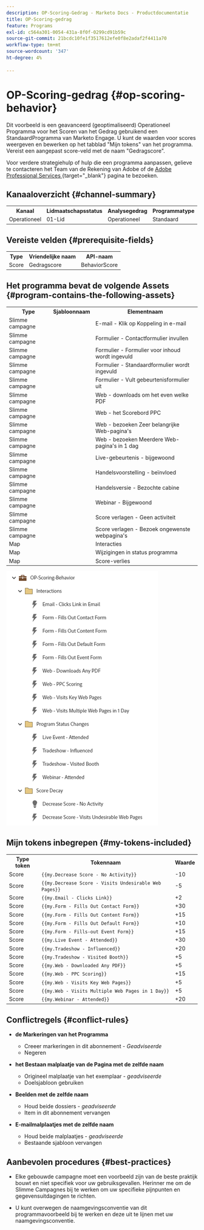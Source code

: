 ```yaml
---
description: OP-Scoring-Gedrag - Marketo Docs - Productdocumentatie
title: OP-Scoring-gedrag
feature: Programs
exl-id: c564a301-0054-431a-8f0f-0299cd91b59c
source-git-commit: 21bcdc10fe1f3517612efe0f8e2adaf2f4411a70
workflow-type: tm+mt
source-wordcount: '347'
ht-degree: 4%

---
```


# OP-Scoring-gedrag {#op-scoring-behavior}

Dit voorbeeld is een geavanceerd (geoptimaliseerd) Operationeel Programma voor het Scoren van het Gedrag gebruikend een StandaardProgramma van Marketo Engage. U kunt de waarden voor scores weergeven en bewerken op het tabblad &quot;Mijn tokens&quot; van het programma. Vereist een aangepast score-veld met de naam &quot;Gedragscore&quot;.

Voor verdere strategiehulp of hulp die een programma aanpassen, gelieve te contacteren het Team van de Rekening van Adobe of de [ Adobe Professional Services ](https://business.adobe.com/customers/consulting-services/main.html){target="_blank"} pagina te bezoeken.

## Kanaaloverzicht {#channel-summary}

<table style="table-layout:auto">
 <tbody>
  <tr>
   <th>Kanaal</th>
   <th>Lidmaatschapsstatus</th>
   <th>Analysegedrag</th>
   <th>Programmatype</th>
  </tr>
  <tr>
   <td>Operationeel</td>
   <td>01-Lid</td>
   <td>Operationeel</td>
   <td>Standaard</td>
  </tr>
 </tbody>
</table>

## Vereiste velden {#prerequisite-fields}

<table style="table-layout:auto">
 <tbody>
  <tr>
   <th>Type</th>
   <th>Vriendelijke naam</th>
   <th>API-naam</th>
  </tr>
  <tr>
   <td>Score</td>
   <td>Gedragscore</td>
   <td>BehaviorScore</td>
  </tr>
 </tbody>
</table>

## Het programma bevat de volgende Assets {#program-contains-the-following-assets}

<table style="table-layout:auto">
 <tbody>
  <tr>
   <th>Type</th>
   <th>Sjabloonnaam</th>
   <th>Elementnaam</th>
  </tr>
  <tr>
   <td>Slimme campagne</td>
   <td> </td>
   <td>E-mail - Klik op Koppeling in e-mail</td>
  </tr>
  <tr>
   <td>Slimme campagne</td>
   <td> </td>
   <td>Formulier - Contactformulier invullen</td>
  </tr>
  <tr>
   <td>Slimme campagne</td>
   <td> </td>
   <td>Formulier - Formulier voor inhoud wordt ingevuld</td>
  </tr>
  <tr>
   <td>Slimme campagne</td>
   <td> </td>
   <td>Formulier - Standaardformulier wordt ingevuld</td>
  </tr>
  <tr>
   <td>Slimme campagne</td>
   <td> </td>
   <td>Formulier - Vult gebeurtenisformulier uit</td>
  </tr>
  <tr>
   <td>Slimme campagne</td>
   <td> </td>
   <td>Web - downloads om het even welke PDF</td>
  </tr>
  <tr>
   <td>Slimme campagne</td>
   <td> </td>
   <td>Web - het Scorebord PPC</td>
  </tr>
  <tr>
   <td>Slimme campagne</td>
   <td> </td>
   <td>Web - bezoeken Zeer belangrijke Web-pagina's</td>
  </tr>
  <tr>
   <td>Slimme campagne</td>
   <td> </td>
   <td>Web - bezoeken Meerdere Web-pagina's in 1 dag</td>
  </tr>
  <tr>
   <td>Slimme campagne</td>
   <td> </td>
   <td>Live-gebeurtenis - bijgewoond</td>
  </tr>
  <tr>
   <td>Slimme campagne</td>
   <td> </td>
   <td>Handelsvoorstelling - beïnvloed</td>
  </tr>
  <tr>
   <td>Slimme campagne</td>
   <td> </td>
   <td>Handelsversie - Bezochte cabine</td>
  </tr>
  <tr>
   <td>Slimme campagne</td>
   <td> </td>
   <td>Webinar - Bijgewoond</td>
  </tr>
  <tr>
   <td>Slimme campagne</td>
   <td> </td>
   <td>Score verlagen - Geen activiteit</td>
  </tr>
  <tr>
   <td>Slimme campagne</td>
   <td> </td>
   <td>Score verlagen - Bezoek ongewenste webpagina's</td>
  </tr>
  <tr>
   <td>Map</td>
   <td> </td>
   <td>Interacties</td>
  </tr>
  <tr>
   <td>Map</td>
   <td> </td>
   <td>Wijzigingen in status programma</td>
  </tr>
  <tr>
   <td>Map</td>
   <td> </td>
   <td>Score-verlies</td>
  </tr>
 </tbody>
</table>

![](assets/op-scoring-behavior-1.png)

## Mijn tokens inbegrepen {#my-tokens-included}

<table style="table-layout:auto">
 <tbody>
  <tr>
   <th>Type token</th>
   <th>Tokennaam</th>
   <th>Waarde</th>
  </tr>
  <tr>
   <td>Score</td>
   <td><code>{{my.Decrease Score - No Activity}}</code></td>
   <td>-10</td>
  </tr>
  <tr>
   <td>Score</td>
   <td><code>{{my.Decrease Score - Visits Undesirable Web Pages}}</code></td>
   <td>-5</td>
  </tr>
  <tr>
   <td>Score</td>
   <td><code>{{my.Email - Clicks Link}}</code></td>
   <td>+2</td>
  </tr>
   <tr>
   <td>Score</td>
   <td><code>{{my.Form - Fills Out Contact Form}}</code></td>
   <td>+30</td>
  </tr>
  <tr>
   <td>Score</td>
   <td><code>{{my.Form - Fills Out Content Form}}</code></td>
   <td>+15</td>
  </tr>
  <tr>
   <td>Score</td>
   <td><code>{{my.Form - Fills Out Default Form}}</code></td>
   <td>+10</td>
  </tr>
   <tr>
   <td>Score</td>
   <td><code>{{my.Form - Fills-out Event Form}}</code></td>
   <td>+15</td>
  </tr>
  <tr>
   <td>Score</td>
   <td><code>{{my.Live Event - Attended}}</code></td>
   <td>+30</td>
  </tr>
   <tr>
   <td>Score</td>
   <td><code>{{my.Tradeshow - Influenced}}</code></td>
   <td>+20</td>
  </tr>
  <tr>
   <td>Score</td>
   <td><code>{{my.Tradeshow - Visited Booth}}</code></td>
   <td>+5</td>
  </tr>
  <tr>
   <td>Score</td>
   <td><code>{{my.Web - Downloaded Any PDF}}</code></td>
   <td>+5</td>
  </tr>
  <tr>
   <td>Score</td>
   <td><code>{{my.Web - PPC Scoring}}</code></td>
   <td>+15</td>
  </tr>
   <tr>
   <td>Score</td>
   <td><code>{{my.Web - Visits Key Web Pages}}</code></td>
   <td>+5</td>
  </tr>
  <tr>
   <td>Score</td>
   <td><code>{{my.Web - Visits Multiple Web Pages in 1 Day}}</code></td>
   <td>+5</td>
  </tr>
  <tr>
   <td>Score</td>
   <td><code>{{my.Webinar - Attended}}</code></td>
   <td>+20</td>
  </tr>
 </tbody>
</table>

## Conflictregels {#conflict-rules}

* **de Markeringen van het Programma**
   * Creeer markeringen in dit abonnement - _Geadviseerde_
   * Negeren

* **het Bestaan malplaatje van de Pagina met de zelfde naam**
   * Origineel malplaatje van het exemplaar - _geadviseerde_
   * Doelsjabloon gebruiken

* **Beelden met de zelfde naam**
   * Houd beide dossiers - _geadviseerde_
   * Item in dit abonnement vervangen

* **E-mailmalplaatjes met de zelfde naam**
   * Houd beide malplaatjes - _geadviseerde_
   * Bestaande sjabloon vervangen

## Aanbevolen procedures {#best-practices}

* Elke gebouwde campagne moet een voorbeeld zijn van de beste praktijk bouwt en niet specifiek voor uw gebruiksgevallen. Herinner me om de Slimme Campagnes bij te werken om uw specifieke pijnpunten en gegevensuitdagingen te richten.

* U kunt overwegen de naamgevingsconventie van dit programmavoorbeeld bij te werken en deze uit te lijnen met uw naamgevingsconventie.
